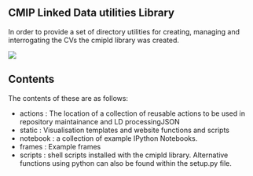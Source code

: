 ## CMIP Linked Data utilities Library

In order to provide a set of directory utilities for creating, managing and interrogating the CVs the cmipld library was created. 


<image src="https://wcrp-cmip.github.io/CMIP-LD/static/logo.jpg"/>

## Contents
The contents of these are as follows:

- actions : The location of a collection of reusable actions to be used in repository maintainance and LD processingJSON
- static : Visualisation templates and website functions and scripts
- notebook : a collection of example IPython Notebooks. 
- frames : Example frames 
- scripts : shell scripts installed with the cmipld library. Alternative functions using python can also be found within the setup.py file. 

 
